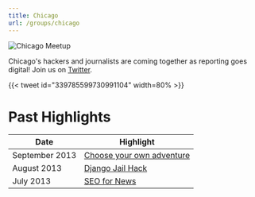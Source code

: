```yaml
---
title: Chicago
url: /groups/chicago
---
```


![Chicago Meetup](https://secure.meetupstatic.com/photos/event/5/b/5/6/highres_127283382.jpeg)

Chicago's hackers and journalists are coming together as reporting goes digital! Join us on [Twitter](https://twitter.com/hhchicago).

{{< tweet id="339785599730991104" width=80% >}}

# Past Highlights

| **Date**  | **Highlight** |  
|-----------|---------------|  
| September 2013 | [Choose your own adventure](https://www.meetup.com/HacksHackersChicago/events/104608172/) |
| August 2013 | [Django Jail Hack](https://www.meetup.com/HacksHackersChicago/events/131165372/) |   
| July 2013 | [SEO for News](https://www.meetup.com/HacksHackersChicago/events/104608022/) |
